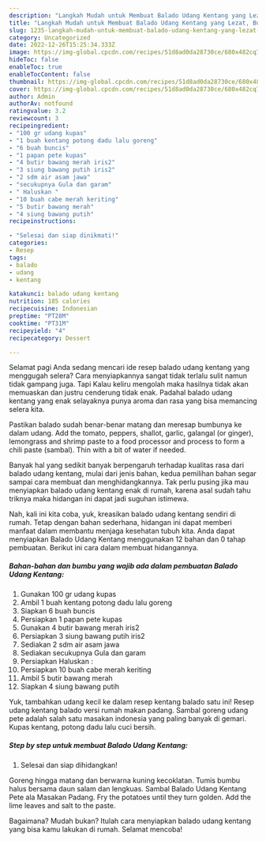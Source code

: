 ```yaml
---
description: "Langkah Mudah untuk Membuat Balado Udang Kentang yang Lezat, Buat Buka Puasa Enak Banget"
title: "Langkah Mudah untuk Membuat Balado Udang Kentang yang Lezat, Buat Buka Puasa Enak Banget"
slug: 1235-langkah-mudah-untuk-membuat-balado-udang-kentang-yang-lezat-buat-buka-puasa-enak-banget
category: Uncategorized
date: 2022-12-26T15:25:34.333Z
image: https://img-global.cpcdn.com/recipes/51d8ad0da28730ce/680x482cq70/balado-udang-kentang-foto-resep-utama.jpg
hideToc: false
enableToc: true
enableTocContent: false
thumbnail: https://img-global.cpcdn.com/recipes/51d8ad0da28730ce/680x482cq70/balado-udang-kentang-foto-resep-utama.jpg
cover: https://img-global.cpcdn.com/recipes/51d8ad0da28730ce/680x482cq70/balado-udang-kentang-foto-resep-utama.jpg
author: Admin
authorAv: notfound
ratingvalue: 3.2
reviewcount: 3
recipeingredient:
- "100 gr udang kupas"
- "1 buah kentang potong dadu lalu goreng"
- "6 buah buncis"
- "1 papan pete kupas"
- "4 butir bawang merah iris2"
- "3 siung bawang putih iris2"
- "2 sdm air asam jawa"
- "secukupnya Gula dan garam"
- " Haluskan "
- "10 buah cabe merah keriting"
- "5 butir bawang merah"
- "4 siung bawang putih"
recipeinstructions:

- "Selesai dan siap dinikmati!"
categories:
- Resep
tags:
- balado
- udang
- kentang

katakunci: balado udang kentang 
nutrition: 185 calories
recipecuisine: Indonesian
preptime: "PT28M"
cooktime: "PT31M"
recipeyield: "4"
recipecategory: Dessert

---
```



Selamat pagi Anda sedang mencari ide resep balado udang kentang yang menggugah selera? Cara menyiapkannya sangat tidak terlalu sulit namun tidak gampang juga. Tapi Kalau keliru mengolah maka hasilnya tidak akan memuaskan dan justru cenderung tidak enak. Padahal balado udang kentang yang enak selayaknya punya aroma dan rasa yang bisa memancing selera kita.


Pastikan balado sudah benar-benar matang dan meresap bumbunya ke dalam udang. Add the tomato, peppers, shallot, garlic, galangal (or ginger), lemongrass and shrimp paste to a food processor and process to form a chili paste (sambal). Thin with a bit of water if needed.

Banyak hal yang sedikit banyak berpengaruh terhadap kualitas rasa dari balado udang kentang, mulai dari jenis bahan, kedua pemilihan bahan segar sampai cara membuat dan menghidangkannya. Tak perlu pusing jika mau menyiapkan balado udang kentang enak di rumah, karena asal sudah tahu triknya maka hidangan ini dapat jadi suguhan istimewa.


Nah, kali ini kita coba, yuk, kreasikan balado udang kentang sendiri di rumah. Tetap dengan bahan sederhana, hidangan ini dapat memberi manfaat dalam membantu menjaga kesehatan tubuh kita. Anda dapat menyiapkan Balado Udang Kentang menggunakan 12 bahan dan 0 tahap pembuatan. Berikut ini cara dalam membuat hidangannya.

<!--inarticleads1-->

##### Bahan-bahan dan bumbu yang wajib ada dalam pembuatan Balado Udang Kentang:

1. Gunakan 100 gr udang kupas
1. Ambil 1 buah kentang potong dadu lalu goreng
1. Siapkan 6 buah buncis
1. Persiapkan 1 papan pete kupas
1. Gunakan 4 butir bawang merah iris2
1. Persiapkan 3 siung bawang putih iris2
1. Sediakan 2 sdm air asam jawa
1. Sediakan secukupnya Gula dan garam
1. Persiapkan  Haluskan :
1. Persiapkan 10 buah cabe merah keriting
1. Ambil 5 butir bawang merah
1. Siapkan 4 siung bawang putih


Yuk, tambahkan udang kecil ke dalam resep kentang balado satu ini! Resep udang kentang balado versi rumah makan padang. Sambal goreng udang pete adalah salah satu masakan indonesia yang paling banyak di gemari. Kupas kentang, potong dadu lalu cuci bersih. 

<!--inarticleads2-->

##### Step by step untuk membuat Balado Udang Kentang:


1. Selesai dan siap dihidangkan!

Goreng hingga matang dan berwarna kuning kecoklatan. Tumis bumbu halus bersama daun salam dan lengkuas. Sambal Balado Udang Kentang Pete ala Masakan Padang. Fry the potatoes until they turn golden. Add the lime leaves and salt to the paste. 

Bagaimana? Mudah bukan? Itulah cara menyiapkan balado udang kentang yang bisa kamu lakukan di rumah. Selamat mencoba!
